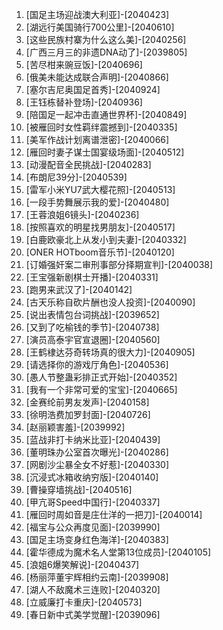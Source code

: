 
1. [国足主场迎战澳大利亚]-[2040423]
1. [湖远行美国骑行700公里]-[2040610]
1. [这些民族村寨为什么这么美]-[2040256]
1. [广西三月三的非遗DNA动了]-[2039805]
1. [苦尽柑来豌豆饭]-[2040696]
1. [俄美未能达成联合声明]-[2040866]
1. [塞尔吉尼奥国足首秀]-[2040924]
1. [王钰栋替补登场]-[2040936]
1. [陪国足一起冲击直通世界杯]-[2040849]
1. [被雁回时女性羁绊震撼到]-[2040335]
1. [美军作战计划离谱泄密]-[2040066]
1. [雁回时妻子谋士国宴级场面]-[2040512]
1. [动漫配音全民挑战]-[2040283]
1. [布朗尼39分]-[2040539]
1. [雷军小米YU7武大樱花照]-[2040513]
1. [一段手势舞展示我的爱]-[2040480]
1. [王蓉浪姐6镜头]-[2040236]
1. [按照喜欢的明星找男朋友]-[2040517]
1. [白鹿欧豪北上从发小到夫妻]-[2040332]
1. [ONER HOTboom音乐节]-[2040120]
1. [订婚强奸案二审刑事部分择期宣判]-[2040038]
1. [王宝强新剧棋士开播]-[2040331]
1. [跑男来武汉了]-[2040142]
1. [古天乐称自砍片酬也没人投资]-[2040090]
1. [说出表情包台词挑战]-[2039652]
1. [又到了吃榆钱的季节]-[2040738]
1. [演员高泰宇官宣退圈]-[2040560]
1. [王鹤棣达芬奇转场真的很大力]-[2040905]
1. [请选择你的游戏厅角色]-[2040536]
1. [愚人节整蛊彩排正式开始]-[2040352]
1. [我有一个非常可爱的宝宝]-[2040665]
1. [金赛纶前男友发声]-[2040158]
1. [徐明浩费加罗封面]-[2040726]
1. [赵丽颖害羞]-[2039992]
1. [蓝战非打卡纳米比亚]-[2040439]
1. [董明珠办公室首次曝光]-[2040286]
1. [网剧沙尘暴全女不好惹]-[2040330]
1. [沉浸式冰箱收纳穷版]-[2040140]
1. [曹操穿墙挑战]-[2040516]
1. [甲亢哥Speed中国行]-[2040337]
1. [雁回时周如音是庄仕洋的一把刀]-[2040014]
1. [福宝与公众再度见面]-[2039990]
1. [国足主场变身红色海洋]-[2040383]
1. [霍华德成为魔术名人堂第13位成员]-[2040105]
1. [浪姐6爆笑解说]-[2040437]
1. [杨丽萍董宇辉相约云南]-[2039908]
1. [湖人不敌魔术三连败]-[2040320]
1. [立威廉打卡重庆]-[2040573]
1. [春日新中式美学觉醒]-[2039096]